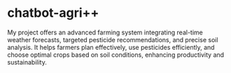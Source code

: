 # chatbot-agri++
 My project offers an advanced farming system integrating real-time weather forecasts, targeted pesticide recommendations, and precise soil analysis. It helps farmers plan effectively, use pesticides efficiently, and choose optimal crops based on soil conditions, enhancing productivity and sustainability.
